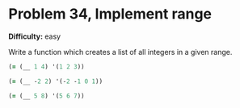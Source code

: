 # Problem 34, Implement range

**Difficulty:** easy

Write a function which creates a list of all integers in a given range.

```clj
(= (__ 1 4) '(1 2 3))
```

```clj
(= (__ -2 2) '(-2 -1 0 1))
```

```clj
(= (__ 5 8) '(5 6 7))
```
